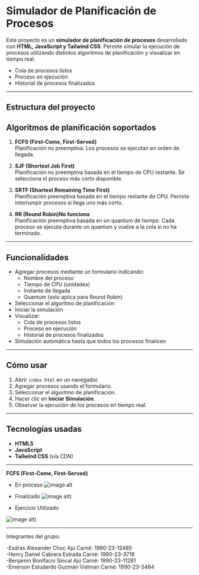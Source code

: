 # Simulador de Planificación de Procesos

Este proyecto es un **simulador de planificación de procesos** desarrollado con **HTML, JavaScript y Tailwind CSS**. Permite simular la ejecución de procesos utilizando distintos algoritmos de planificación y visualizar en tiempo real:

- Cola de procesos listos
- Proceso en ejecución
- Historial de procesos finalizados

---

## Estructura del proyecto

## Algoritmos de planificación soportados

1. **FCFS (First-Come, First-Served)**  
   Planificación no preemptiva. Los procesos se ejecutan en orden de llegada.

2. **SJF (Shortest Job First)**  
   Planificación no preemptiva basada en el tiempo de CPU restante. Se selecciona el proceso más corto disponible.

3. **SRTF (Shortest Remaining Time First)**  
   Planificación preemptiva basada en el tiempo restante de CPU. Permite interrumpir procesos si llega uno más corto.

4. **RR (Round Robin)No funciona**  
   Planificación preemptiva basada en un quantum de tiempo. Cada proceso se ejecuta durante un quantum y vuelve a la cola si no ha terminado.

---

## Funcionalidades

- Agregar procesos mediante un formulario indicando:
  - Nombre del proceso
  - Tiempo de CPU (unidades)
  - Instante de llegada
  - Quantum (solo aplica para Round Robin)
- Seleccionar el algoritmo de planificación
- Iniciar la simulación
- Visualizar:
  - Cola de procesos listos
  - Proceso en ejecución
  - Historial de procesos finalizados
- Simulación automática hasta que todos los procesos finalicen

---

## Cómo usar

1. Abrir `index.html` en un navegador.
2. Agregar procesos usando el formulario.
3. Seleccionar el algoritmo de planificación.
4. Hacer clic en **Iniciar Simulación**.
5. Observar la ejecución de los procesos en tiempo real.

---

## Tecnologías usadas

- **HTML5**
- **JavaScript**
- **Tailwind CSS** (vía CDN)

---

**FCFS (First-Come, First-Served)** 

- En proceso
![image alt]([https://github.com/BenjaminSk09/Proyecto-1-Sistemas-operativos/blob/c29457c683a48a7f2e00f8df2f9e7efd15dea43c/Capturas%20de%20Funcionamiento/Memoria%20Ram%20normal.png](https://github.com/BenjaminSk09/Proyecto-2/blob/969608c192dadeb45cb7cb4058c1c78d2d6ec03d/Capturas%20de%20Funcionamiento/SRTF1.jpeg)) 

- Finalizado
![image alt]([https://github.com/BenjaminSk09/Proyecto-2/blob/969608c192dadeb45cb7cb4058c1c78d2d6ec03d/Capturas%20de%20Funcionamiento/SRTF2.jpeg)) 

- Ejercicio Utilizado

![image alt]([https://github.com/BenjaminSk09/Proyecto-2/blob/969608c192dadeb45cb7cb4058c1c78d2d6ec03d/Capturas%20de%20Funcionamiento/SRTFEJEMPLO.jpeg)) 

---

Integrantes del grupo:     

-Esdras Alexander Choc Ajú         Carné: 1990-23-12485  
-Henry Daniel Cabrera Estrada      Carné: 1990-23-3718  
-Benjamin Bonifacio Sincal Ajú     Carné: 1990-23-11281  
-Emerson Estudardo Guzmán Vielman  Carné: 1990-23-3484  
